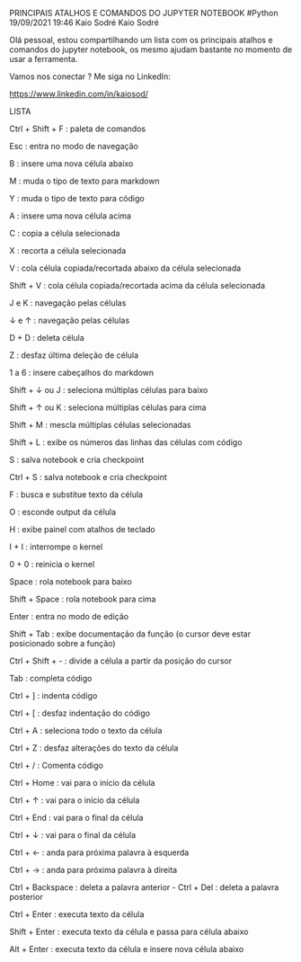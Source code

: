 PRINCIPAIS ATALHOS E COMANDOS DO JUPYTER NOTEBOOK
#Python
19/09/2021 19:46
Kaio Sodré
Kaio Sodré

Olá pessoal, estou compartilhando um lista com os principais atalhos e comandos do jupyter notebook, os mesmo ajudam bastante no momento de usar a ferramenta.



Vamos nos conectar ? Me siga no LinkedIn:



https://www.linkedin.com/in/kaiosod/



LISTA



Ctrl + Shift + F : paleta de comandos


Esc : entra no modo de navegação


B : insere uma nova célula abaixo


M : muda o tipo de texto para markdown


Y : muda o tipo de texto para código


A : insere uma nova célula acima


C : copia a célula selecionada


X : recorta a célula selecionada


V : cola célula copiada/recortada abaixo da célula selecionada


Shift + V : cola célula copiada/recortada acima da célula selecionada


J e K : navegação pelas células


↓ e ↑ : navegação pelas células


D + D : deleta célula


Z : desfaz última deleção de célula


1 a 6 : insere cabeçalhos do markdown


Shift + ↓ ou J : seleciona múltiplas células para baixo


Shift + ↑ ou K : seleciona múltiplas células para cima


Shift + M : mescla múltiplas células selecionadas


Shift + L : exibe os números das linhas das células com código


S : salva notebook e cria checkpoint


Ctrl + S : salva notebook e cria checkpoint


F : busca e substitue texto da célula


O : esconde output da célula


H : exibe painel com atalhos de teclado


I + I : interrompe o kernel


0 + 0 : reinicia o kernel


Space : rola notebook para baixo


Shift + Space : rola notebook para cima


Enter : entra no modo de edição


Shift + Tab : exibe documentação da função (o cursor deve estar posicionado sobre a função)


Ctrl + Shift + - : divide a célula a partir da posição do cursor


Tab : completa código


Ctrl + ] : indenta código


Ctrl + [ : desfaz indentação do código


Ctrl + A : seleciona todo o texto da célula


Ctrl + Z : desfaz alterações do texto da célula


Ctrl + / : Comenta código


Ctrl + Home : vai para o início da célula


Ctrl + ↑ : vai para o início da célula


Ctrl + End : vai para o final da célula


Ctrl + ↓ : vai para o final da célula


Ctrl + ← : anda para próxima palavra à esquerda


Ctrl + → : anda para próxima palavra à direita


Ctrl + Backspace : deleta a palavra anterior - Ctrl + Del : deleta a palavra posterior


Ctrl + Enter : executa texto da célula


Shift + Enter : executa texto da célula e passa para célula abaixo


Alt + Enter : executa texto da célula e insere nova célula abaixo